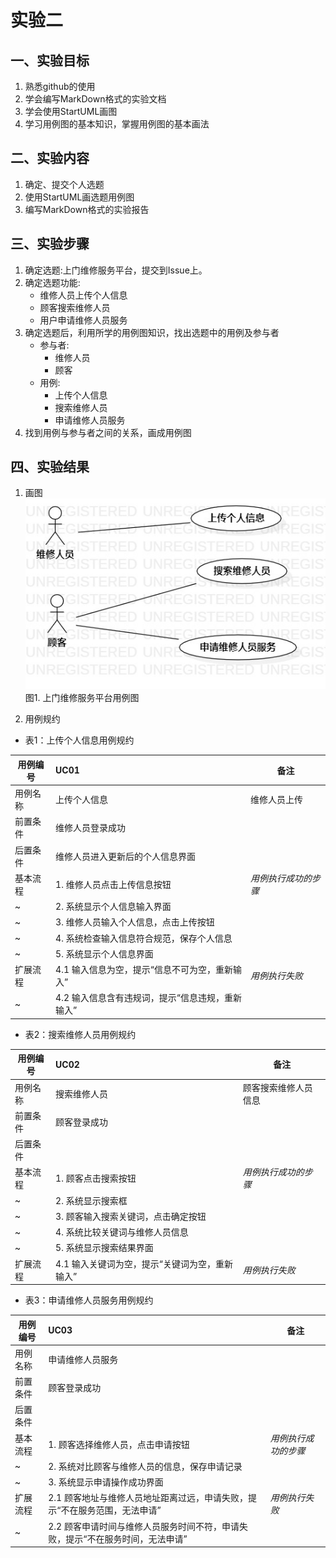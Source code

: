 # 实验二

## 一、实验目标

1. 熟悉github的使用
2. 学会编写MarkDown格式的实验文档
3. 学会使用StartUML画图
4. 学习用例图的基本知识，掌握用例图的基本画法

## 二、实验内容

1. 确定、提交个人选题
2. 使用StartUML画选题用例图
3. 编写MarkDown格式的实验报告

## 三、实验步骤

1. 确定选题:上门维修服务平台，提交到Issue上。
2. 确定选题功能:  
    + 维修人员上传个人信息  
    + 顾客搜索维修人员  
    + 用户申请维修人员服务  
3. 确定选题后，利用所学的用例图知识，找出选题中的用例及参与者  
    + 参与者:
        + 维修人员  
        + 顾客  
    + 用例:  
        + 上传个人信息  
        + 搜索维修人员
        + 申请维修人员服务
4. 找到用例与参与者之间的关系，画成用例图

## 四、实验结果
1. 画图  
![用例图](./model2.jpg)  
图1. 上门维修服务平台用例图

2. 用例规约

+ 表1：上传个人信息用例规约  

用例编号  | UC01 | 备注  
-|:-|-  
用例名称  | 上传个人信息  |   维修人员上传
前置条件  | 维修人员登录成功   |    
后置条件  | 维修人员进入更新后的个人信息界面     |    
基本流程| 1. 维修人员点击上传信息按钮  |   *用例执行成功的步骤*  
~| 2. 系统显示个人信息输入界面   |   
~| 3. 维修人员输入个人信息，点击上传按钮   |   
~| 4. 系统检查输入信息符合规范，保存个人信息  |  
~| 5. 系统显示个人信息界面  |  
扩展流程  | 4.1 输入信息为空，提示“信息不可为空，重新输入”    |*用例执行失败*  
~| 4.2 输入信息含有违规词，提示“信息违规，重新输入”   |

+ 表2：搜索维修人员用例规约  

用例编号  | UC02 | 备注  
-|:-|-  
用例名称  | 搜索维修人员  |   顾客搜索维修人员信息
前置条件  | 顾客登录成功   |    
后置条件  |      |    
基本流程  | 1. 顾客点击搜索按钮  |   *用例执行成功的步骤*  
~| 2. 系统显示搜索框  |   
~| 3. 顾客输入搜索关键词，点击确定按钮   |   
~| 4. 系统比较关键词与维修人员信息  |  
~| 5. 系统显示搜索结果界面  |  
扩展流程  | 4.1 输入关键词为空，提示“关键词为空，重新输入”   |*用例执行失败*

+ 表3：申请维修人员服务用例规约  

用例编号  | UC03 | 备注  
-|:-|-  
用例名称  | 申请维修人员服务  |   
前置条件  | 顾客登录成功   |    
后置条件  |      |    
基本流程  | 1. 顾客选择维修人员，点击申请按钮  |   *用例执行成功的步骤*
~| 2. 系统对比顾客与维修人员的信息，保存申请记录  |   
~| 3. 系统显示申请操作成功界面   |   
扩展流程  | 2.1 顾客地址与维修人员地址距离过远，申请失败，提示“不在服务范围，无法申请”  |*用例执行失败*
~| 2.2 顾客申请时间与维修人员服务时间不符，申请失败，提示“不在服务时间，无法申请” |
